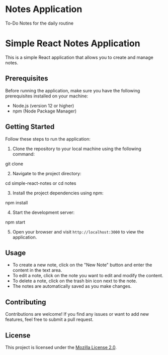 # Notes Application
To-Do Notes for the daily routine

# Simple React Notes Application

This is a simple React application that allows you to create and manage notes.

## Prerequisites

Before running the application, make sure you have the following prerequisites installed on your machine:

- Node.js (version 12 or higher)
- npm (Node Package Manager)

## Getting Started

Follow these steps to run the application:

1. Clone the repository to your local machine using the following command:

git clone <repository-url>
  
2. Navigate to the project directory:
  
cd simple-react-notes or cd notes
  
3. Install the project dependencies using npm:
  
npm install

  
4. Start the development server:

npm start
  

5. Open your browser and visit `http://localhost:3000` to view the application.

## Usage

- To create a new note, click on the "New Note" button and enter the content in the text area.
- To edit a note, click on the note you want to edit and modify the content.
- To delete a note, click on the trash bin icon next to the note.
- The notes are automatically saved as you make changes.

## Contributing

Contributions are welcome! If you find any issues or want to add new features, feel free to submit a pull request.

## License

This project is licensed under the [Mozilla License 2.0](LICENSE).


